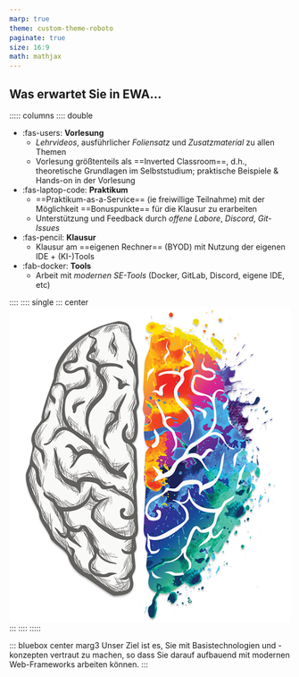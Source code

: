 ```yaml
---
marp: true
theme: custom-theme-roboto
paginate: true
size: 16:9
math: mathjax
---
```

<style>
/**
 * @theme enable-all-auto-scaling
 * @auto-scaling true
 */

/* @import 'default'; */
/* @import url('user-theme2.css'); */
</style>



<!-- marp --engine ./engine.js --watch --theme-set custom-theme-roboto.css -- --allow-local-files ewa.md -->
<!-- marp --pdf --allow-local-files --engine ./engine.js --theme-set custom-theme-roboto.css -- ewa.md -->


<!-- ## Was erwartet Sie in EWA...

::::: columns
:::: double
- EWA in den letzten Jahren kontinuierlich verbessert
- Alle Inhalte als **Lehrvideo** sowie als ausführlicher Foliensatz mit Zusatzmaterial zu weiterführenden Themen
- Vorlesung als ==Inverted Classroom==, d.h., theoretische Grundlagen im Selbststudium; praktische Beispiele & Hands-on in der Vorlesung
- **Praktikum-as-a-Service** (ie freiwillige Teilnahme) mit der Möglichkeit **Bonuspunkte** für die Klausur zu erarbeiten
- Klausur am **eigenen Rechner** (BYOD) mit Nutzung der eigenen IDE + (KI-)Tools
- Arbeit mit modernen SE-Tools (Docker, GitLab, eigene IDE, etc)
::: bluebox center
Unser Ziel ist es, Sie mit dem Basistechnologien von Web-Applikationen vertraut zu machen, so dass Sie eine solide Grundlage für die Auseinandersetzung mit modernen Web-Frameworks haben
:::

::::
:::: single
::: center
![](figures/brain3.png)
:::
::::
::::: -->


<!-- 
::: footnotes
^1^ Bring your own device

^2^ Die Teilnahme am Praktikum ist freiwillig
::: 
-->

<!-- 
- EWA in den letzten Jahren kontinuierlich verbessert
- Alle Inhalte als Lehrvideo sowie als ausführlicher Foliensatz mit Zusatzmaterial zu weiterführenden Themen
- Vorlesung in Form von inverted classroom (Theoretische Grundlagen im Selbststudium; praktische Beispiele in der Vorlesung)
- Praktikum-as-a-Service (ie freiwillige Teilnahme) mit der Möglichkeit Bonuspunkte für die Klausur zu erarbeiten
- Klausur am eigenen Rechner (BYOD) mit Nutzung der eigenen Idee + (KI-)Tools
- Arbeit mit modernen SE-Tools (Docker, GitLab, eigene IDE, etc)
-->



## Was erwartet Sie in EWA...

::::: columns
:::: double
- :fas-users: **Vorlesung**
  <!-- - Alle Inhalte als **Lehrvideo** sowie als ausführlicher Foliensatz mit Zusatzmaterial zu weiterführenden Themen -->
  - _Lehrvideos_, ausführlicher _Foliensatz_ und _Zusatzmaterial_ zu allen Themen
  - Vorlesung größtenteils als ==Inverted Classroom==, d.h., theoretische Grundlagen im Selbststudium; praktische Beispiele & Hands-on in der Vorlesung
- :fas-laptop-code: **Praktikum** <!-- :fas-screwdriver-wrench: :fas-person-dots-from-line:-->
  - ==Praktikum-as-a-Service== (ie freiwillige Teilnahme) mit der Möglichkeit ==Bonuspunkte== für die Klausur zu erarbeiten
  - Unterstützung und Feedback durch _offene Labore_, _Discord_, _Git-Issues_
- :fas-pencil: **Klausur**
  - Klausur am ==eigenen Rechner== (BYOD) mit Nutzung der eigenen IDE + (KI-)Tools
- :fab-docker: **Tools**
  - Arbeit mit _modernen SE-Tools_ (Docker, GitLab, Discord, eigene IDE, etc)

::::
:::: single
::: center
![](figures/brain3.png)
:::
::::
:::::


::: bluebox center marg3
Unser Ziel ist es, Sie mit Basistechnologien und -konzepten vertraut zu machen, so dass Sie darauf aufbauend mit modernen Web-Frameworks arbeiten können.
:::